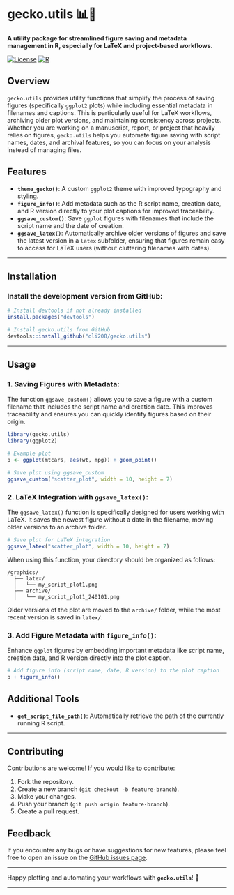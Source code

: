 # **gecko.utils** 📊🦎

**A utility package for streamlined figure saving and metadata management in R, especially for LaTeX and project-based workflows.**

[![License](https://img.shields.io/badge/license-MIT-blue.svg)](LICENSE)
[![R](https://img.shields.io/badge/R-4.0%2B-blue.svg)](https://cran.r-project.org/)

## **Overview**

`gecko.utils` provides utility functions that simplify the process of saving figures (specifically `ggplot2` plots) while including essential metadata in filenames and captions. This is particularly useful for LaTeX workflows, archiving older plot versions, and maintaining consistency across projects.
Whether you are working on a manuscript, report, or project that heavily relies on figures, `gecko.utils` helps you automate figure saving with script names, dates, and archival features, so you can focus on your analysis instead of managing files.


## **Features**
- **`theme_gecko()`**: A custom `ggplot2` theme with improved typography and styling.
- **`figure_info()`**: Add metadata such as the R script name, creation date, and R version directly to your plot captions for improved traceability.
- **`ggsave_custom()`**: Save `ggplot` figures with filenames that include the script name and the date of creation.
- **`ggsave_latex()`**: Automatically archive older versions of figures and save the latest version in a `latex` subfolder, ensuring that figures remain easy to access for LaTeX users (without cluttering filenames with dates).
---

## **Installation**

### Install the development version from GitHub:

```r
# Install devtools if not already installed
install.packages("devtools")

# Install gecko.utils from GitHub
devtools::install_github("oli208/gecko.utils")
```

---

## **Usage**

### 1. **Saving Figures with Metadata:**

The function `ggsave_custom()` allows you to save a figure with a custom filename that includes the script name and creation date. This improves traceability and ensures you can quickly identify figures based on their origin.

```r
library(gecko.utils)
library(ggplot2)

# Example plot
p <- ggplot(mtcars, aes(wt, mpg)) + geom_point()

# Save plot using ggsave_custom
ggsave_custom("scatter_plot", width = 10, height = 7)
```

### 2. **LaTeX Integration with `ggsave_latex()`:**

The `ggsave_latex()` function is specifically designed for users working with LaTeX. It saves the newest figure without a date in the filename, moving older versions to an archive folder.

```r
# Save plot for LaTeX integration
ggsave_latex("scatter_plot", width = 10, height = 7)
```

When using this function, your directory should be organized as follows:
```
/graphics/
  ├── latex/
  │   └── my_script_plot1.png
  ├── archive/
  │   └── my_script_plot1_240101.png
```

Older versions of the plot are moved to the `archive/` folder, while the most recent version is saved in `latex/`.



### 3. **Add Figure Metadata with `figure_info()`:**

Enhance `ggplot` figures by embedding important metadata like script name, creation date, and R version directly into the plot caption.

```r
# Add figure info (script name, date, R version) to the plot caption
p + figure_info()
```



## **Additional Tools**

- **`get_script_file_path()`**: Automatically retrieve the path of the currently running R script.
  
---

## **Contributing**

Contributions are welcome! If you would like to contribute:

1. Fork the repository.
2. Create a new branch (`git checkout -b feature-branch`).
3. Make your changes.
4. Push your branch (`git push origin feature-branch`).
5. Create a pull request.


## **Feedback**

If you encounter any bugs or have suggestions for new features, please feel free to open an issue on the [GitHub issues page](https://github.com/oli208/gecko.utils/issues).

---

Happy plotting and automating your workflows with **`gecko.utils`**! 🦎

---
